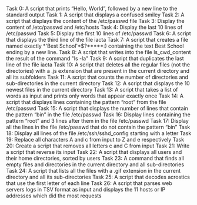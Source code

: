 Task 0:   A script that prints “Hello, World”, followed by a new line to the standard output
Task 1:   A script that displays a confused smiley
Task 2:   A script that displays the content of the /etc/passwd file
Task 3:   Display the content of /etc/passwd and /etc/hosts
Task 4:   Display the last 10 lines of /etc/passwd
Task 5:   Display the first 10 lines of /etc/passwd
Task 6:   A script that displays the third line of the file iacta
Task 7:   A script that creates a file named exactly \*\'Best School\'\*$\?\*\*\*\*\*:) containing the text Best School ending by a new line.
Task 8:   A script that writes into the file ls_cwd_content the result of the command "ls -la"
Task 9:   A script that duplicates the last line of the file iacta
Task 10:  A script that deletes all the regular files (not the directories) with a .js extension that are present in the current directory and all its subfolders
Task 11:  A script that counts the number of directories and sub-directories in the current directory
Task 12:  A script that displays the 10 newest files in the current directory
Task 13:  A script that takes a list of words as input and prints only words that appear exactly once
Task 14:  A script that displays lines containing the pattern “root” from the file /etc/passwd
Task 15:  A script that displays the number of lines that contain the pattern “bin” in the file /etc/passwd
Task 16:  Display lines containing the pattern “root” and 3 lines after them in the file /etc/passwd
Task 17:  Display all the lines in the file /etc/passwd that do not contain the pattern “bin”
Task 18:  Display all lines of the file /etc/ssh/sshd_config starting with a letter
Task 19:  Replace all characters A and c from input to Z and e respectively
Task 20:  Create a script that removes all letters c and C from input
Task 21:  Write a script that reverse its input
Task 22:  A script that displays all users and their home directories, sorted by users
Task 23:  A command that finds all empty files and directories in the current directory and all sub-directories
Task 24:  A script that lists all the files with a .gif extension in the current directory and all its sub-directories
Task 25:  A script that decodes acrostics that use the first letter of each line
Task 26:  A script that parses web servers logs in TSV format as input and displays the 11 hosts or IP addresses which did the most requests


